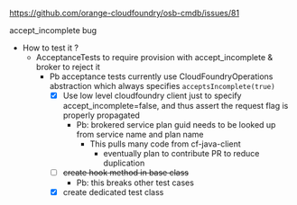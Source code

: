 https://github.com/orange-cloudfoundry/osb-cmdb/issues/81

accept_incomplete bug
* How to test it ?
   * AcceptanceTests to require provision with accept_incomplete & broker to reject it
      * Pb acceptance tests currently use CloudFoundryOperations abstraction which always specifies `acceptsIncomplete(true)`
         * [x] Use low level cloudfoundry client just to specify accept_incomplete=false, and thus assert the request flag is properly propagated
            * Pb: brokered service plan guid needs to be looked up from service name and plan name 
               * This pulls many code from cf-java-client
                  * eventually plan to contribute PR to reduce duplication
         * [ ] ~~create hook method in base class~~
             * Pb: this breaks other test cases
         * [x] create dedicated test class
